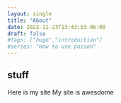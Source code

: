 ```yaml
---
layout: single
title: "About"
date: 2022-11-23T13:43:53-06:00
draft: false
#tags: ["hugo","introduction"]
#series: "How to use poison"
---
```


## stuff

Here is my site
My site is awesdome